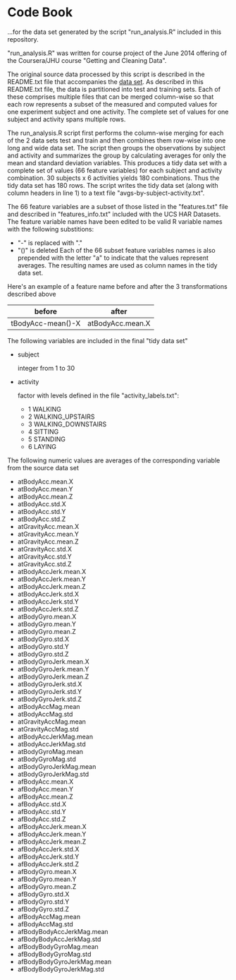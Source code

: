 Code Book 
=========
...for the data set generated by the script "run_analysis.R" included in this repository.
    
"run_analysis.R" was written for course project of the June 2014 offering of the Coursera/JHU course "Getting and Cleaning Data".

The original source data processed by this script is described in the
README.txt file that accompanies the [data
set](https://d396qusza40orc.cloudfront.net/getdata%2Fprojectfiles%2FUCI%20HAR%20Dataset.zip).
As described in this README.txt file, the data is partitioned into test and
training sets.  Each of these comprises multiple files that can be merged
column-wise so that each row represents a subset of the measured and computed
values for one experiment subject and one activity.  The complete set of
values for one subject and activity spans multiple rows.

The run_analysis.R script first performs the column-wise merging for each of
the 2 data sets test and train and then combines them row-wise into one long
and wide data set.  The script then groups the observations by subject and
activity and summarizes the group by calculating averages for only the mean and
standard deviation variables.  This produces a tidy data set with a complete
set of values (66 feature variables) for each subject and activity combination.
30 subjects x 6 activities yields 180 combinations. Thus the tidy data set has
180 rows.  The script writes the tidy data set (along with column headers in
line 1) to a text file "avgs-by-subject-activity.txt".

The 66 feature variables are a subset of those listed in the "features.txt" file 
and described in "features_info.txt" included with the UCS HAR Datasets.  The
feature variable names have been edited to be valid R variable names with the
following substitions:
  * "-" is replaced with "."
  * "()" is deleted
Each of the 66 subset feature variables names is also prepended with the letter
"a" to indicate that the values represent averages.  The resulting names are
used as column names in the tidy data set.

Here's an example of a feature name before and after the 3 transformations described above

|       before      |       after      |
--------------------|-------------------
| tBodyAcc-mean()-X | atBodyAcc.mean.X |


The following variables are included in the final "tidy data set" 

* subject 

    integer from 1 to 30

* activity

    factor with levels defined in the file "activity_labels.txt":

    * 1 WALKING
    * 2 WALKING_UPSTAIRS
    * 3 WALKING_DOWNSTAIRS
    * 4 SITTING
    * 5 STANDING
    * 6 LAYING
    
The following numeric values are averages of the corresponding variable from the source data set    

* atBodyAcc.mean.X
* atBodyAcc.mean.Y
* atBodyAcc.mean.Z
* atBodyAcc.std.X
* atBodyAcc.std.Y
* atBodyAcc.std.Z
* atGravityAcc.mean.X
* atGravityAcc.mean.Y
* atGravityAcc.mean.Z
* atGravityAcc.std.X
* atGravityAcc.std.Y
* atGravityAcc.std.Z
* atBodyAccJerk.mean.X
* atBodyAccJerk.mean.Y
* atBodyAccJerk.mean.Z
* atBodyAccJerk.std.X
* atBodyAccJerk.std.Y
* atBodyAccJerk.std.Z
* atBodyGyro.mean.X
* atBodyGyro.mean.Y
* atBodyGyro.mean.Z
* atBodyGyro.std.X
* atBodyGyro.std.Y
* atBodyGyro.std.Z
* atBodyGyroJerk.mean.X
* atBodyGyroJerk.mean.Y
* atBodyGyroJerk.mean.Z
* atBodyGyroJerk.std.X
* atBodyGyroJerk.std.Y
* atBodyGyroJerk.std.Z
* atBodyAccMag.mean
* atBodyAccMag.std
* atGravityAccMag.mean
* atGravityAccMag.std
* atBodyAccJerkMag.mean
* atBodyAccJerkMag.std
* atBodyGyroMag.mean
* atBodyGyroMag.std
* atBodyGyroJerkMag.mean
* atBodyGyroJerkMag.std
* afBodyAcc.mean.X
* afBodyAcc.mean.Y
* afBodyAcc.mean.Z
* afBodyAcc.std.X
* afBodyAcc.std.Y
* afBodyAcc.std.Z
* afBodyAccJerk.mean.X
* afBodyAccJerk.mean.Y
* afBodyAccJerk.mean.Z
* afBodyAccJerk.std.X
* afBodyAccJerk.std.Y
* afBodyAccJerk.std.Z
* afBodyGyro.mean.X
* afBodyGyro.mean.Y
* afBodyGyro.mean.Z
* afBodyGyro.std.X
* afBodyGyro.std.Y
* afBodyGyro.std.Z
* afBodyAccMag.mean
* afBodyAccMag.std
* afBodyBodyAccJerkMag.mean
* afBodyBodyAccJerkMag.std
* afBodyBodyGyroMag.mean
* afBodyBodyGyroMag.std
* afBodyBodyGyroJerkMag.mean
* afBodyBodyGyroJerkMag.std
